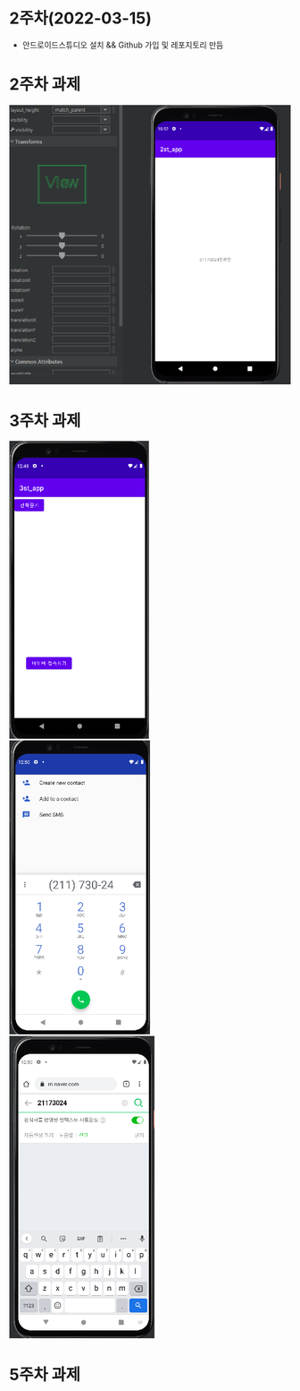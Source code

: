 # 2주차(2022-03-15)
- 안드로이드스튜디오 설치 && Github 가입 및 레포지토리 만듬

# 2주차 과제

<img width="" height="" src="./pic/2st.PNG"></img>

# 3주차 과제

<img width="" height="" src="./pic/1.PNG"></img>
<img width="" height="" src="./pic/2.PNG"></img>
<img width="" height="" src="./pic/3.PNG"></img>

# 5주차 과제

